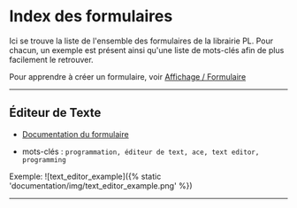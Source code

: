 # Index des formulaires

Ici se trouve la liste de l'ensemble des formulaires de la librairie PL. Pour chacun, un exemple
est présent ainsi qu'une liste de mots-clés afin de plus facilement le retrouver.

Pour apprendre à créer un formulaire, voir [Affichage / Formulaire](../affichage/)

___



## Éditeur de Texte

* [Documentation du formulaire](../text_editor/)

* mots-clés : `programmation, éditeur de text, ace, text editor, programming`

Exemple:
![text_editor_example]({% static 'documentation/img/text_editor_example.png' %})
___


